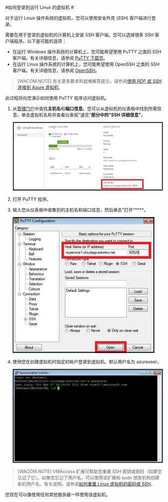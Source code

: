 <properties linkid="manage-linux-howto-logon-linux-vm" urlDisplayName="Log on to a VM" pageTitle="在 Azure 中登录到运行 Linux 的虚拟机" metaKeywords="Azure Linux vm, Linux SSH" description="了解如何使用安全外壳 (SSH) 客户端登录到运行 Linux 的 Azure 虚拟机。" metaCanonical="" services="virtual-machines" documentationCenter="" title="How to Log on to a Virtual Machine Running Linux" authors="" solutions="" manager="" editor="" />
<tags ms.service="virtual-machines"
    ms.date="03/16/2015"
    wacn.date="04/11/2015"
    />





#如何登录到运行 Linux 的虚拟机 #

对于运行 Linux 操作系统的虚拟机，您可以使用安全外壳 (SSH) 客户端进行登录。

需要在用于登录到虚拟机的计算机上安装 SSH 客户端。您可以选择很多 SSH 客户端程序。以下是可能的选项：

- 在运行 Windows 操作系统的计算机上，您可能希望使用 PuTTY 之类的 SSH 客户端。有关详细信息，请参阅 [PuTTY 下载页](http://www.chiark.greenend.org.uk/~sgtatham/putty/download.html)。
- 在运行 Linux 操作系统的计算机上，您可能希望使用 OpenSSH 之类的 SSH 客户端。有关详细信息，请参阅 [OpenSSH](http://www.openssh.org/)。

>[WACOM.NOTE] 有关更多要求和疑难解答提示，请参阅[使用 RDP 或 SSH 连接到 Azure 虚拟机](http://go.microsoft.com/fwlink/p/?LinkId=398294)。 

此过程将向您演示如何使用 PuTTY 程序访问虚拟机。

1. 从[管理门户](http://manage.windowsazure.cn)中查找**主机名**和**端口信息**。您可以从虚拟机的仪表板中找到所需信息。单击虚拟机名称并查看仪表板"速览"****部分中的"SSH 详细信息"****。

	![Obtain SSH details](./media/virtual-machines-linux-how-to-log-on/sshdetails.png)

2. 打开 PuTTY 程序。

3. 输入您从仪表板中收集到的主机名和端口信息，然后单击"打开"****。

	![Open PuTTY](./media/virtual-machines-linux-how-to-log-on/putty.png)

4. 使用您在创建虚拟机时指定的帐户登录到虚拟机。默认用户名为 azureuser。

	![Log on to the virtual machine](./media/virtual-machines-linux-how-to-log-on/sshlogin.png)

>[WACOM.NOTE] VMAccess 扩展可帮助您重置 SSH 密钥或密码（如果您忘记了它）。如果您忘记了用户名，可以使用该扩展和 sudo 颁发机构创建新的用户名。有关说明，请参阅[如何重置 Linux 虚拟机的密码或 SSH]。 
	
您现在可以像使用任何其他服务器一样使用该虚拟机。

<!-- LINKS -->
[如何重置 Linux 虚拟机的密码或 SSH]: http://go.microsoft.com/fwlink/p/?LinkId=512138
